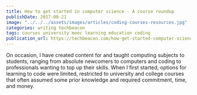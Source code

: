 ```yaml
---
title: How to get started in computer science - A course roundup
publishDate: 2017-08-21
image: "../../../assets/images/articles/coding-courses-resources.jpg"
categories: writing techbeacon
tags: courses university mooc learning education coding
publication_url: https://techbeacon.com/how-get-started-computer-science-course-roundup
---
```


On occasion, I have created content for and taught computing subjects to students, ranging from absolute newcomers to computers and coding to professionals wanting to top up their skills. When I first started, options for learning to code were limited, restricted to university and college courses that often assumed some prior knowledge and required commitment, time, and money.

